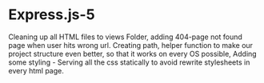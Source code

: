 # Express.js-5

Cleaning up all HTML files to views Folder, adding 404-page not found page when user hits wrong url.
Creating path, helper function to make our project structure even better, so that it works on every OS possible,
Adding some styling - Serving all the css statically to avoid rewrite stylesheets in every html page.

